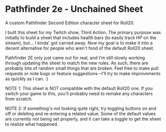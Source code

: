 # Pathfinder 2e - Unchained Sheet
A custom Pathfinder Second Edition character sheet for Roll20.

I built this sheet for my Twitch show, Third Action. The primary purpose was initially to build a sheet that includes health bars (to easily track HP on the stream), but... I kinda' got carried away. Now my goal is to make it into a decent alternative for people who aren't fond of the default Roll20 sheet.

Pathfinder 2E only just came out for real, and I'm still slowly working through updating the sheet to match the new rules. As such, there are probably lots of random small things that are broken. Feel free to make pull requests or note bugs or feature suggestions--I'll try to make improvements as quickly as I can. :)

NOTE 1: This sheet is NOT compatible with the default Roll20 one. If you switch your game to this, you'll probably need to remake any characters from scratch.

NOTE 2: If something's not looking quite right, try toggling buttons on and off or deleting and re-entering a related value. Some of the default values are currently not being set properly, and it can take a toggle to get the sheet to realize what happened.
